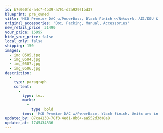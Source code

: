 ```yaml
---
id: b7e060fd-a4c7-4b39-a701-d2a92991bd37
blueprint: pre_owned
title: 'MSB Premier DAC w/PowerBase, Black Finish w/Network, AES/EBU & Pro-ISL Modules'
original_accessories: 'Box, Packing, Manual, Accessories'
new_retail_price: 31490
your_price: 16995
hide_your_price: false
local_only: false
shipping: 150
images:
  - img_0505.jpg
  - img_0504.jpg
  - img_0507.jpg
  - img_0506.jpg
description:
  -
    type: paragraph
    content:
      -
        type: text
        marks:
          -
            type: bold
        text: 'MSB Premier DAC w/PowerBase, black finish. Units are in excellent physical and functional condition with original boxes, packing and accessories. Input cards include - Ethernet, Pro-ISL and AES/EBU modules. Units sell as new for $31,490.00. Superb sounding DAC combination.'
updated_by: 87ca4130-78f3-4ed1-8b64-aa552d3d08a8
updated_at: 1745434836
---
```

